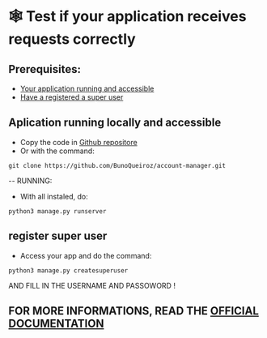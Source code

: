 # 🕸 Test if your application receives requests correctly

## Prerequisites:

* [Your application running and accessible]()
* [Have a registered a super user]()

## Aplication running locally and accessible
* Copy the code in [Github repositore](https://github.com/BunoQueiroz/account-manager/)
* Or with the command:
```
git clone https://github.com/BunoQueiroz/account-manager.git
```

-- RUNNING:
* With all instaled, do:
```
python3 manage.py runserver
```

## register super user
* Access your app and do the command:
```
python3 manage.py createsuperuser
```
AND FILL IN THE USERNAME AND PASSOWORD !

## FOR MORE INFORMATIONS, READ THE [OFFICIAL DOCUMENTATION](https://github.com/BunoQueiroz/account-manager/blob/master/README.md)
